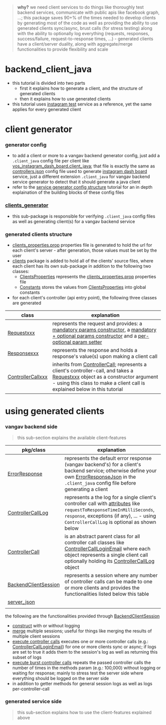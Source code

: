 
> **why?** we need client services to do things like thoroughly test backend services, communicate with public apis like facebook graph, ...; this package saves 90+% of the times needed to develop clients by generating most of the code as well as providing the ability to use generated clients sync/async, brust calls (for stress testing) along with the ability to optionally log everything (requests, responses, success/failure, request-to-response times, ...) - generated clients have a client/server duality, along with aggregate/merge functionalities to provide flexibility and scale

# backend_client_java

+ this tutorial is divided into two parts
  + first it explains how to generate a client, and the structure of generated clients
  + then it explains how to use generated clients
+ this tutorial uses [instagram test](https://github.com/vangav/vos_instagram_test) service as a reference, yet the same applies for every generated client

# client generator

### generator config
+ to add a client or more to a vangav backend generator config, just add a `.client_java` config file per client like [vos_instagram_dash_board.client_java](https://github.com/vangav/vos_instagram_test/blob/master/generator_config/vos_instagram_dash_board.client_java); that file is exactly the same as [controllers.json](https://github.com/vangav/vos_instagram_dash_board/blob/master/generator_config/controllers.json) config file used to generate [instagram dash board](https://github.com/vangav/vos_instagram_dash_board) service, just a different extension `.client_java` for vangav backend service generator to detect that it should generate a java client
+ refer to the [service generator config structure](https://github.com/vangav/vos_backend/blob/master/README/04_rest_service_config_structure.md#controllersjson-structure) tutorial for an in depth explaination of the building blocks of these config files

### [clients_generator](https://github.com/vangav/vos_backend/tree/master/src/com/vangav/backend/backend_client_java/clients_generator)
+ this sub-package is responsible for verifying `.client_java` config files as well as generating client(s) for a vangav backend service

### generated clients structure
+ [clients_properties.prop](https://github.com/vangav/vos_instagram_test/blob/master/conf/prop/clients_properties.prop) properties file is generated to hold the url for each client's server - after generation, those values must be set by the user
+ [clients](https://github.com/vangav/vos_instagram_test/tree/master/app/com/vangav/vos_instagram_test/clients) package is added to hold all of the clients' source files, where each client has its own sub-package in addition to the following two classes:
  + [ClientsProperties](https://github.com/vangav/vos_instagram_test/blob/master/app/com/vangav/vos_instagram_test/clients/ClientsProperties.java) represents the [clients_properties.prop](https://github.com/vangav/vos_instagram_test/blob/master/conf/prop/clients_properties.prop) properties file
  + [Constants](https://github.com/vangav/vos_instagram_test/blob/master/app/com/vangav/vos_instagram_test/clients/Constants.java) stores the values from [ClientsProperties](https://github.com/vangav/vos_instagram_test/blob/master/app/com/vangav/vos_instagram_test/clients/ClientsProperties.java) into global constants
+ for each client's controller (api entry point), the following three classes are generated

| class | explanation |
| ----- | ----------- |
| [Requestxxx](https://github.com/vangav/vos_instagram_test/blob/master/app/com/vangav/vos_instagram_test/clients/vos_instagram/login_email/RequestLoginEmail.java) | represents the request and provides: a [mandatory params constructor](https://github.com/vangav/vos_instagram_test/blob/master/app/com/vangav/vos_instagram_test/clients/vos_instagram/login_email/RequestLoginEmail.java#L75), a [mandatory + optional params constructor](https://github.com/vangav/vos_instagram_test/blob/master/app/com/vangav/vos_instagram_test/clients/vos_instagram/login_email/RequestLoginEmail.java#L99) and a [per-optional param setter](https://github.com/vangav/vos_instagram_test/blob/master/app/com/vangav/vos_instagram_test/clients/vos_instagram/login_email/RequestLoginEmail.java#L148) |
| [Responsexxx](https://github.com/vangav/vos_instagram_test/blob/master/app/com/vangav/vos_instagram_test/clients/vos_instagram/login_email/ResponseLoginEmail.java) | represents the response and holds a response's value(s) upon making a client call |
| [ControllerCallxxx](https://github.com/vangav/vos_instagram_test/blob/master/app/com/vangav/vos_instagram_test/clients/vos_instagram/login_email/ControllerCallLoginEmail.java) | inherits from [ControllerCall](https://github.com/vangav/vos_backend/blob/master/src/com/vangav/backend/backend_client_java/ControllerCall.java); represents a client's controller-call, and takes a [Requestxxx](https://github.com/vangav/vos_instagram_test/blob/master/app/com/vangav/vos_instagram_test/clients/vos_instagram/login_email/RequestLoginEmail.java) object as a constructor argument - using this class to make a client call is explained below in this tutorial |

# using generated clients

### vangav backend side
> this sub-section explains the available client-features

| pkg/class | explanation |
| --------- | ----------- |
| [ErrorResponse](https://github.com/vangav/vos_backend/blob/master/src/com/vangav/backend/backend_client_java/ErrorResponse.java) | represents the default error response (vangav backend's) for a client's backend service; otherwise define your own [ErrorResponseJson](https://github.com/vangav/vos_backend/blob/master/src/com/vangav/backend/backend_client_java/clients_generator/json/ErrorResponseJson.java) in the `.client_java` config file before generating a client |
| [ControllerCallLog](https://github.com/vangav/vos_backend/blob/master/src/com/vangav/backend/backend_client_java/ControllerCallLog.java) | represents a the log for a single client's controller call with [attributes](https://github.com/vangav/vos_backend/blob/master/src/com/vangav/backend/backend_client_java/ControllerCallLog.java#L63) like `requestToResponseTimeInMilliSeconds`, `response`, exceptions (if any), ... - using `ControllerCallLog` is optional as shown below |
| [ControllerCall](https://github.com/vangav/vos_backend/blob/master/src/com/vangav/backend/backend_client_java/ControllerCall.java) | is an abstract parent class for all controller call classes like [ControllerCallLoginEmail](https://github.com/vangav/vos_instagram_test/blob/master/app/com/vangav/vos_instagram_test/clients/vos_instagram/login_email/ControllerCallLoginEmail.java) where each object represents a single client call optionally holding its [ControllerCallLog](https://github.com/vangav/vos_backend/blob/master/src/com/vangav/backend/backend_client_java/ControllerCallLog.java) object |
| [BackendClientSession](https://github.com/vangav/vos_backend/blob/master/src/com/vangav/backend/backend_client_java/BackendClientSession.java) | represents a session where any number of controller calls can be made to one or more clients and provides the functionalities listed below this table |
| [server_json](https://github.com/vangav/vos_backend/tree/master/src/com/vangav/backend/backend_client_java/json_response/server_json) |  |
| []() |  |

the following are the functionalities provided through [BackendClientSession](https://github.com/vangav/vos_backend/blob/master/src/com/vangav/backend/backend_client_java/BackendClientSession.java)
+ [construct](https://github.com/vangav/vos_backend/blob/master/src/com/vangav/backend/backend_client_java/BackendClientSession.java#L95) with or without logging
+ [merge](https://github.com/vangav/vos_backend/blob/master/src/com/vangav/backend/backend_client_java/BackendClientSession.java#L119) multiple sessions; useful for things like merging the results of multiple client sessions
+ [execute controller calls](https://github.com/vangav/vos_backend/blob/master/src/com/vangav/backend/backend_client_java/BackendClientSession.java#L217) executes one or more controller calls (e.g.: [ControllerCallLoginEmail](https://github.com/vangav/vos_instagram_test/blob/master/app/com/vangav/vos_instagram_test/clients/vos_instagram/login_email/ControllerCallLoginEmail.java)) for one or more clients sync or async; if logs are set to true it adds them to the session's log as well as returning this subset of logs
+ [execute burst controller calls](https://github.com/vangav/vos_backend/blob/master/src/com/vangav/backend/backend_client_java/BackendClientSession.java#L312) repeats the passed controller calls the number of times in the methods param (e.g.: 100,000) without logging or waiting for response; mainly to stress test the server side where everything should be logged on the server side
+ in addition to getter methods for general session logs as well as logs per-controller-call

### generated service side
> this sub-section explains how to use the client-features explained above
